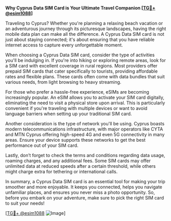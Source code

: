 **Why Cyprus Data SIM Card is Your Ultimate Travel Companion [[TG💪+ @esim1088](https://t.me/s/esim1088)]**

Traveling to Cyprus? Whether you're planning a relaxing beach vacation or an adventurous journey through its picturesque landscapes, having the right mobile data plan can make all the difference. A Cyprus Data SIM card is not just about staying connected; it's about ensuring that you have reliable internet access to capture every unforgettable moment.

When choosing a Cyprus Data SIM card, consider the type of activities you'll be indulging in. If you're into hiking or exploring remote areas, look for a SIM card with excellent coverage in rural regions. Most providers offer prepaid SIM cards that cater specifically to tourists, providing affordable rates and flexible plans. These cards often come with data bundles that suit various needs, from light browsing to heavy streaming.

For those who prefer a hassle-free experience, eSIMs are becoming increasingly popular. An eSIM allows you to activate your SIM card digitally, eliminating the need to visit a physical store upon arrival. This is particularly convenient if you're traveling with multiple devices or want to avoid language barriers when setting up your traditional SIM card.

Another consideration is the type of network you'll be using. Cyprus boasts modern telecommunications infrastructure, with major operators like CYTA and MTN Cyprus offering high-speed 4G and even 5G connectivity in many areas. Ensure your device supports these networks to get the best performance out of your SIM card.

Lastly, don’t forget to check the terms and conditions regarding data usage, roaming charges, and any additional fees. Some SIM cards may offer unlimited data at reduced speeds after a certain threshold, while others might charge extra for tethering or international calls.

In summary, a Cyprus Data SIM card is an essential tool for making your trip smoother and more enjoyable. It keeps you connected, helps you navigate unfamiliar places, and ensures you never miss a photo opportunity. So, before you embark on your adventure, make sure to pick the right SIM card to suit your needs!

[[TG💪+ @esim1088](https://t.me/s/esim1088) ![Image](https://i.postimg.cc/Y0z9fWf4/image.png)]